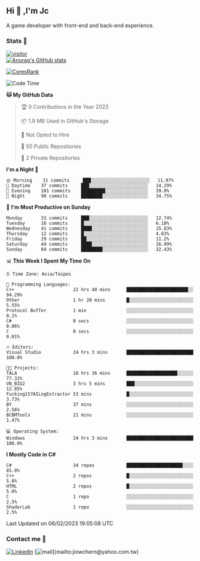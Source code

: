 ## Hi 👋 ,I'm Jc  

A game developer with front-end and back-end experience.  

### Stats  📝
[![visitor](https://visitor-badge.glitch.me/badge?page_id=jiowchern.jiowchern&style=flat-square&color=0088cc)](https://visitor-badge.glitch.me/badge?page_id=jiowchern.jiowchern&style=flat-square&color=0088cc)  
[![Anurag's GitHub stats](https://github-readme-stats.vercel.app/api?username=jiowchern&count_private=true&&show_icons=true)](https://github.com/anuraghazra/github-readme-stats)  
<!-- [![trophy](https://github-profile-trophy.vercel.app/?username=jiowchern)](https://github.com/ryo-ma/github-profile-trophy)   -->
[![CoresRank](https://cr-ss-service.azurewebsites.net/api/ScreenShot?widget=summary&username=jiowchern)](https://cr-ss-service.azurewebsites.net/api/ScreenShot?widget=summary&username=jiowchern)


<!--START_SECTION:waka-->
![Code Time](http://img.shields.io/badge/Code%20Time-901%20hrs%2027%20mins-blue)

**🐱 My GitHub Data** 

> 🏆 0 Contributions in the Year 2023
 > 
> 📦 1.9 MB Used in GitHub's Storage 
 > 
> 🚫 Not Opted to Hire
 > 
> 📜 50 Public Repositories 
 > 
> 🔑 2 Private Repositories  
 > 
**I'm a Night 🦉** 

```text
🌞 Morning    31 commits     ███░░░░░░░░░░░░░░░░░░░░░░   11.97% 
🌆 Daytime    37 commits     ███░░░░░░░░░░░░░░░░░░░░░░   14.29% 
🌃 Evening    101 commits    █████████░░░░░░░░░░░░░░░░   39.0% 
🌙 Night      90 commits     ████████░░░░░░░░░░░░░░░░░   34.75%

```
📅 **I'm Most Productive on Sunday** 

```text
Monday       33 commits     ███░░░░░░░░░░░░░░░░░░░░░░   12.74% 
Tuesday      16 commits     █░░░░░░░░░░░░░░░░░░░░░░░░   6.18% 
Wednesday    41 commits     ████░░░░░░░░░░░░░░░░░░░░░   15.83% 
Thursday     12 commits     █░░░░░░░░░░░░░░░░░░░░░░░░   4.63% 
Friday       29 commits     ██░░░░░░░░░░░░░░░░░░░░░░░   11.2% 
Saturday     44 commits     ████░░░░░░░░░░░░░░░░░░░░░   16.99% 
Sunday       84 commits     ████████░░░░░░░░░░░░░░░░░   32.43%

```


📊 **This Week I Spent My Time On** 

```text
⌚︎ Time Zone: Asia/Taipei

💬 Programming Languages: 
C++                      22 hrs 40 mins      ███████████████████████░░   94.29% 
Other                    1 hr 20 mins        █░░░░░░░░░░░░░░░░░░░░░░░░   5.55% 
Protocol Buffer          1 min               ░░░░░░░░░░░░░░░░░░░░░░░░░   0.1% 
C#                       0 secs              ░░░░░░░░░░░░░░░░░░░░░░░░░   0.06% 
C                        0 secs              ░░░░░░░░░░░░░░░░░░░░░░░░░   0.01%

🔥 Editors: 
Visual Studio            24 hrs 3 mins       █████████████████████████   100.0%

🐱‍💻 Projects: 
TALA                     18 hrs 36 mins      ███████████████████░░░░░░   77.32% 
VN_BIG2                  3 hrs 5 mins        ███░░░░░░░░░░░░░░░░░░░░░░   12.85% 
Fucking157AILogExtractor 53 mins             █░░░░░░░░░░░░░░░░░░░░░░░░   3.73% 
BY                       37 mins             ░░░░░░░░░░░░░░░░░░░░░░░░░   2.56% 
BCBMTools                21 mins             ░░░░░░░░░░░░░░░░░░░░░░░░░   1.47%

💻 Operating System: 
Windows                  24 hrs 3 mins       █████████████████████████   100.0%

```

**I Mostly Code in C#** 

```text
C#                       34 repos            █████████████████████░░░░   85.0% 
C++                      2 repos             █░░░░░░░░░░░░░░░░░░░░░░░░   5.0% 
HTML                     2 repos             █░░░░░░░░░░░░░░░░░░░░░░░░   5.0% 
C                        1 repo              ░░░░░░░░░░░░░░░░░░░░░░░░░   2.5% 
ShaderLab                1 repo              ░░░░░░░░░░░░░░░░░░░░░░░░░   2.5%

```



 Last Updated on 06/02/2023 19:05:08 UTC
<!--END_SECTION:waka-->



### Contact me 💬
[![LinkedIn](https://img.shields.io/badge/-JiowchernChen-0077B5?style==flat-square&logo=LinkedIn&logoColor=white)](https://www.linkedin.com/in/jiowchern-chen-4aaa90b7/) [![mail](https://img.shields.io/badge/-jiowchern%40yahoo.com.tw-blueviolet?style=flat-square&logo=yahoo!)](mailto:jiowchern@yahoo.com.tw)    

<!-- [![Linkedin Badge](https://img.shields.io/badge/-LinkedIn-blue?style=flat-square&logo=Linkedin&logoColor=white&link=https://www.linkedin.com/in/jiowchern-chen-4aaa90b7/)](https://www.linkedin.com/in/jiowchern-chen-4aaa90b7/) -->


<!--
**jiowchern/jiowchern** is a ✨ _special_ ✨ repository because its `README.md` (this file) appears on your GitHub profile.

Here are some ideas to get you started:

- 🔭 I’m currently working on ...
- 🌱 I’m currently learning ...
- 👯 I’m looking to collaborate on ...
- 🤔 I’m looking for help with ...
- 💬 Ask me about ...
- 📫 How to reach me: ...
- 😄 Pronouns: ...
- ⚡ Fun fact: ...
-->
